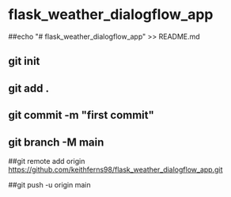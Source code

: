 # flask_weather_dialogflow_app

##echo "# flask_weather_dialogflow_app" >> README.md

## git init

## git add .

## git commit -m "first commit"

## git branch -M main

##git remote add origin https://github.com/keithferns98/flask_weather_dialogflow_app.git

##git push -u origin main
